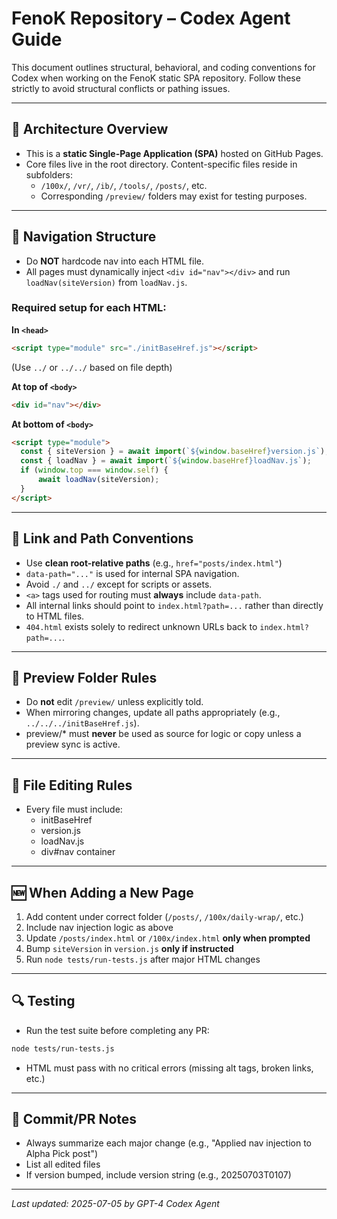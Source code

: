 # FenoK Repository – Codex Agent Guide

This document outlines structural, behavioral, and coding conventions for Codex when working on the FenoK static SPA repository. Follow these strictly to avoid structural conflicts or pathing issues.

---

## 🔧 Architecture Overview

- This is a **static Single-Page Application (SPA)** hosted on GitHub Pages.
- Core files live in the root directory. Content-specific files reside in subfolders:
  - `/100x/`, `/vr/`, `/ib/`, `/tools/`, `/posts/`, etc.
  - Corresponding `/preview/` folders may exist for testing purposes.

---

## 🧭 Navigation Structure

- Do **NOT** hardcode nav into each HTML file.
- All pages must dynamically inject `<div id="nav"></div>` and run `loadNav(siteVersion)` from `loadNav.js`.

### Required setup for each HTML:

**In `<head>`**
```html
<script type="module" src="./initBaseHref.js"></script>
```
(Use `../` or `../../` based on file depth)

**At top of `<body>`**
```html
<div id="nav"></div>
```

**At bottom of `<body>`**
```html
<script type="module">
  const { siteVersion } = await import(`${window.baseHref}version.js`);
  const { loadNav } = await import(`${window.baseHref}loadNav.js`);
  if (window.top === window.self) {
      await loadNav(siteVersion);
  }
</script>
```

---

## 📌 Link and Path Conventions

- Use **clean root-relative paths** (e.g., `href="posts/index.html"`)
- `data-path="..."` is used for internal SPA navigation.
- Avoid `./` and `../` except for scripts or assets.
- `<a>` tags used for routing must **always** include `data-path`.
- All internal links should point to `index.html?path=...` rather than directly to HTML files.
- `404.html` exists solely to redirect unknown URLs back to `index.html?path=...`.

---

## 📁 Preview Folder Rules

- Do **not** edit `/preview/` unless explicitly told.
- When mirroring changes, update all paths appropriately (e.g., `../../../initBaseHref.js`).
- preview/* must **never** be used as source for logic or copy unless a preview sync is active.

---

## 📄 File Editing Rules

- Every file must include:
  - initBaseHref
  - version.js
  - loadNav.js
  - div#nav container

---

## 🆕 When Adding a New Page

1. Add content under correct folder (`/posts/`, `/100x/daily-wrap/`, etc.)
2. Include nav injection logic as above
3. Update `/posts/index.html` or `/100x/index.html` **only when prompted**
4. Bump `siteVersion` in `version.js` **only if instructed**
5. Run `node tests/run-tests.js` after major HTML changes

---

## 🔍 Testing

- Run the test suite before completing any PR:
```bash
node tests/run-tests.js
```
- HTML must pass with no critical errors (missing alt tags, broken links, etc.)

---

## 📄 Commit/PR Notes

- Always summarize each major change (e.g., "Applied nav injection to Alpha Pick post")
- List all edited files
- If version bumped, include version string (e.g., 20250703T0107)

---

_Last updated: 2025-07-05 by GPT-4 Codex Agent_
